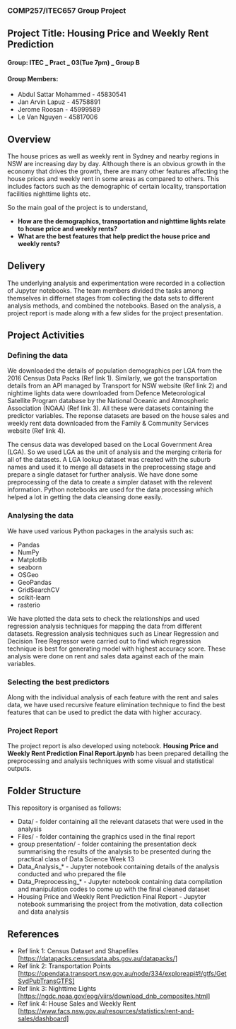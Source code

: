 ### COMP257/ITEC657 Group Project
## Project Title: Housing Price and Weekly Rent Prediction
#### Group: ITEC _ Pract _ 03(Tue 7pm) _ Group B
#### Group Members:
* Abdul Sattar Mohammed - 45830541
* Jan Arvin Lapuz - 45758891
* Jerome Roosan - 45999589
* Le Van Nguyen - 45817006


## Overview

The house prices as well as weekly rent in Sydney and nearby regions in NSW are increasing day by day. Although there is an obvious growth in the economy that drives the growth, there are many other features affecting the house prices and weekly rent in some areas as compared to others. This includes factors such as the demographic of certain locality, transportation facilities nighttime lights etc.

So the main goal of the project is to understand,
* **How are the demographics, transportation and nighttime lights relate to house price and weekly rents?**
* **What are the best features that help predict the house price and weekly rents?**


## Delivery 

The underlying analysis and experimentation were recorded in a collection of Jupyter notebooks. The team members divided the tasks among themselves in differnet stages from collecting the data sets to different analysis methods, and combined the notebooks. Based on the analysis, a project report is made along with a few slides for the project presentation.


## Project Activities

### Defining the data

We downloaded the details of population demographics per LGA from the 2016 Census Data Packs (Ref link 1). Similarly, we got the transportation details from an API managed by Transport for NSW website (Ref link 2) and nightime lights data were downloaded from  Defence Meteorological Satellite Program database by the National Oceanic and Atmospheric Association (NOAA) (Ref link 3). All these were datasets containing the predictor variables. The reponse datasets are based on the house sales and weekly rent data downloaded from the Family & Community Services website (Ref link 4).

The census data was developed based on the Local Government Area (LGA). So we used LGA as the unit of analysis and the merging criteria for all of the datasets. A LGA lookup dataset was created with the suburb names and used it to merge all datasets in the preprocessing stage and prepare a single dataset for further analysis. We have done some preprocessing of the data to create a simpler dataset with the relevent information. Python notebooks are used for the data processing which helped a lot in getting the data cleansing done easily.


### Analysing the data

We have used various Python packages in the analysis such as:
* Pandas
* NumPy
* Matplotlib
* seaborn
* OSGeo
* GeoPandas
* GridSearchCV
* scikit-learn
* rasterio

We have plotted the data sets to check the relationships and used regression analysis techniques for mapping the data from different datasets. Regression analysis techniques such as Linear Regression and Decision Tree Regressor were carried out to find which regression technique is best for generating model with highest accuracy score. These analysis were done on rent and sales data against each of the main variables.


### Selecting the best predictors

Along with the individual analysis of each feature with the rent and sales data, we have used recursive feature elimination technique to find the best features that can be used to predict the data with higher accuracy.


### Project Report

The project report is also developed using notebook. **Housing Price and Weekly Rent Prediction Final Report.ipynb** has been prepared detailing the preprocessing and analysis techniques with some visual and statistical outputs.


## Folder Structure
This repository is organised as follows:
* Data/ - folder containing all the relevant datasets that were used in the analysis
* Files/ - folder containing the graphics used in the final report
* group presentation/ - folder containing the presentation deck summarising the results of the analysis to be presented during the practical class of Data Science Week 13
* Data_Analysis_* - Jupyter notebook containing details of the analysis conducted and who prepared the file
* Data_Preprocessing_* - Jupyter notebook containing data compilation and manipulation codes to come up with the final cleaned dataset
* Housing Price and Weekly Rent Prediction Final Report - Jupyter notebook summarising the project from the motivation, data collection and data analysis


## References

* Ref link 1: Census Dataset and Shapefiles [https://datapacks.censusdata.abs.gov.au/datapacks/]
* Ref link 2: Transportation Points [https://opendata.transport.nsw.gov.au/node/334/exploreapi#!/gtfs/GetSydPubTransGTFS]
* Ref link 3: Nighttime Lights [https://ngdc.noaa.gov/eog/viirs/download_dnb_composites.html]
* Ref link 4: House Sales and Weekly Rent [https://www.facs.nsw.gov.au/resources/statistics/rent-and-sales/dashboard]
